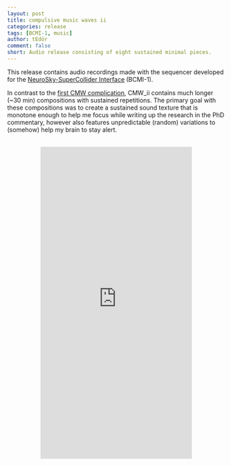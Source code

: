 ```yaml
---
layout: post
title: compulsive music waves ii
categories: release
tags: [BCMI-1, music]
author: tEdör
comment: false
short: Audio release consisting of eight sustained minimal pieces.
---
```

This release contains audio recordings made with the sequencer developed for the [NeuroSky-SuperCollider Interface](/neurosky-supercollider-interface-and-audio-neurogame/) (BCMI-1).

In contrast to the [first CMW complication](/compulsive-music-waves-i/), CMW_ii contains much longer (~30 min) compositions with sustained repetitions. The primary goal with these compositions was to create a sustained sound texture that is monotone enough to help me focus while writing up the research in the PhD commentary, however also features unpredictable (random) variations to (somehow) help my brain to stay alert.

<br>

 <center><iframe style="border: 0; width: 350px; height: 720px;" src="https://bandcamp.com/EmbeddedPlayer/album=170900155/size=large/bgcol=ffffff/linkcol=333333/transparent=true/" seamless><a href="https://tedor.bandcamp.com/album/compulsive-music-waves-ii">compulsive music waves_ii by Krisztián | tEdör | Hofstädter</a></iframe></center>
